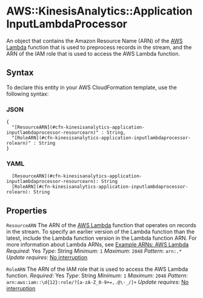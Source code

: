 # AWS::KinesisAnalytics::Application InputLambdaProcessor<a name="aws-properties-kinesisanalytics-application-inputlambdaprocessor"></a>

An object that contains the Amazon Resource Name \(ARN\) of the [AWS Lambda](https://docs.aws.amazon.com/lambda/) function that is used to preprocess records in the stream, and the ARN of the IAM role that is used to access the AWS Lambda function\.

## Syntax<a name="aws-properties-kinesisanalytics-application-inputlambdaprocessor-syntax"></a>

To declare this entity in your AWS CloudFormation template, use the following syntax:

### JSON<a name="aws-properties-kinesisanalytics-application-inputlambdaprocessor-syntax.json"></a>

```
{
  "[ResourceARN](#cfn-kinesisanalytics-application-inputlambdaprocessor-resourcearn)" : String,
  "[RoleARN](#cfn-kinesisanalytics-application-inputlambdaprocessor-rolearn)" : String
}
```

### YAML<a name="aws-properties-kinesisanalytics-application-inputlambdaprocessor-syntax.yaml"></a>

```
  [ResourceARN](#cfn-kinesisanalytics-application-inputlambdaprocessor-resourcearn): String
  [RoleARN](#cfn-kinesisanalytics-application-inputlambdaprocessor-rolearn): String
```

## Properties<a name="aws-properties-kinesisanalytics-application-inputlambdaprocessor-properties"></a>

`ResourceARN`  <a name="cfn-kinesisanalytics-application-inputlambdaprocessor-resourcearn"></a>
The ARN of the [AWS Lambda](https://docs.aws.amazon.com/lambda/) function that operates on records in the stream\.
To specify an earlier version of the Lambda function than the latest, include the Lambda function version in the Lambda function ARN\. For more information about Lambda ARNs, see [Example ARNs: AWS Lambda](/general/latest/gr/aws-arns-and-namespaces.html#arn-syntax-lambda)
*Required*: Yes
*Type*: String
*Minimum*: `1`
*Maximum*: `2048`
*Pattern*: `arn:.*`
*Update requires*: [No interruption](https://docs.aws.amazon.com/AWSCloudFormation/latest/UserGuide/using-cfn-updating-stacks-update-behaviors.html#update-no-interrupt)

`RoleARN`  <a name="cfn-kinesisanalytics-application-inputlambdaprocessor-rolearn"></a>
The ARN of the IAM role that is used to access the AWS Lambda function\.
*Required*: Yes
*Type*: String
*Minimum*: `1`
*Maximum*: `2048`
*Pattern*: `arn:aws:iam::\d{12}:role/?[a-zA-Z_0-9+=,.@\-_/]+`
*Update requires*: [No interruption](https://docs.aws.amazon.com/AWSCloudFormation/latest/UserGuide/using-cfn-updating-stacks-update-behaviors.html#update-no-interrupt)
